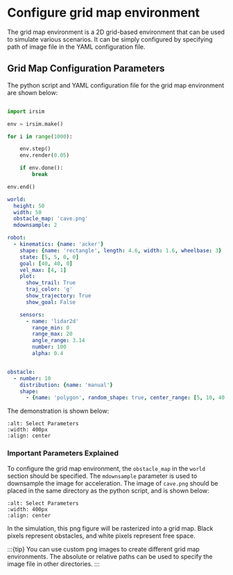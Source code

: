 Configure grid map environment
==============================

The grid map environment is a 2D grid-based environment that can be used to simulate various scenarios. It can be simply configured by specifying path of image file in the YAML configuration file. 


## Grid Map Configuration Parameters

The python script and YAML configuration file for the grid map environment are shown below:

```python

import irsim

env = irsim.make()

for i in range(1000):

    env.step()
    env.render(0.05)

    if env.done():
        break

env.end()
```

```yaml
world:
  height: 50  
  width: 50  
  obstacle_map: 'cave.png'
  mdownsample: 2

robot:
  - kinematics: {name: 'acker'} 
    shape: {name: 'rectangle', length: 4.6, width: 1.6, wheelbase: 3}
    state: [5, 5, 0, 0]
    goal: [40, 40, 0]
    vel_max: [4, 1]
    plot:
      show_trail: True
      traj_color: 'g'
      show_trajectory: True
      show_goal: False

    sensors: 
      - name: 'lidar2d'
        range_min: 0
        range_max: 20
        angle_range: 3.14
        number: 100
        alpha: 0.4


obstacle:
  - number: 10
    distribution: {name: 'manual'}
    shape:
      - {name: 'polygon', random_shape: true, center_range: [5, 10, 40, 30], avg_radius_range: [0.5, 2]} 

```

The demonstration is shown below:

```{image} gif/grid_map.gif
:alt: Select Parameters
:width: 400px
:align: center
```

### Important Parameters Explained

To configure the grid map environment, the `obstacle_map` in the `world` section should be specified. The `mdownsample` parameter is used to downsample the image for acceleration. The image of `cave.png` should be placed in the same directory as the python script, and is shown below:

```{image} ../cave.png
:alt: Select Parameters
:width: 400px
:align: center
```

In the simulation, this png figure will be rasterized into a grid map. Black pixels represent obstacles, and white pixels represent free space. 

:::{tip}
You can use custom png images to create different grid map environments. The absolute or relative paths can be used to specify the image file in other directories.
:::